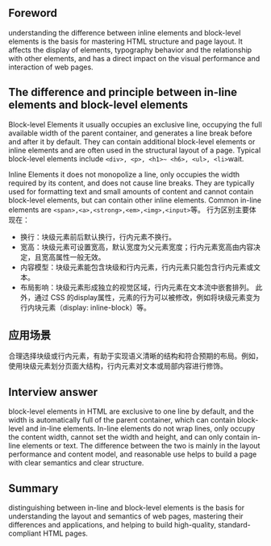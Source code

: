 ## Foreword 

understanding the difference between inline elements and block-level elements is the basis for mastering HTML structure and page layout. It affects the display of elements, typography behavior and the relationship with other elements, and has a direct impact on the visual performance and interaction of web pages. 


## The difference and principle between in-line elements and block-level elements

Block-level Elements it usually occupies an exclusive line, occupying the full available width of the parent container, and generates a line break before and after it by default. They can contain additional block-level elements or inline elements and are often used in the structural layout of a page. Typical block-level elements include `<div>, <p>, <h1>~ <h6>, <ul>, <li>`wait.

Inline Elements it does not monopolize a line, only occupies the width required by its content, and does not cause line breaks. They are typically used for formatting text and small amounts of content and cannot contain block-level elements, but can contain other inline elements. Common in-line elements are `<span>,<a>,<strong>,<em>,<img>,<input>`等。
行为区别主要体现在：
- 换行：块级元素前后默认换行，行内元素不换行。
- 宽高：块级元素可设置宽高，默认宽度为父元素宽度；行内元素宽高由内容决定，且宽高属性一般无效。
- 内容模型：块级元素能包含块级和行内元素，行内元素只能包含行内元素或文本。
- 布局影响：块级元素形成独立的视觉区域，行内元素在文本流中嵌套排列。
此外，通过 CSS 的display属性，元素的行为可以被修改，例如将块级元素变为行内块元素（display: inline-block）等。


## 应用场景

合理选择块级或行内元素，有助于实现语义清晰的结构和符合预期的布局。例如，使用块级元素划分页面大结构，行内元素对文本或局部内容进行修饰。


## Interview answer 

block-level elements in HTML are exclusive to one line by default, and the width is automatically full of the parent container, which can contain block-level and in-line elements. In-line elements do not wrap lines, only occupy the content width, cannot set the width and height, and can only contain in-line elements or text. The difference between the two is mainly in the layout performance and content model, and reasonable use helps to build a page with clear semantics and clear structure. 


## Summary 

distinguishing between in-line and block-level elements is the basis for understanding the layout and semantics of web pages, mastering their differences and applications, and helping to build high-quality, standard-compliant HTML pages.